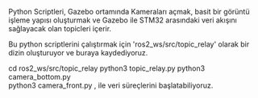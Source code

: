 Python Scriptleri, Gazebo ortamında Kameraları açmak, basit bir görüntü işleme yapısı oluşturmak ve Gazebo ile STM32
arasındaki veri akışını sağlayacak olan topicleri içerir.

Bu python scriptlerini çalıştırmak için 'ros2_ws/src/topic_relay' olarak bir dizin oluşturuyor ve buraya kaydediyoruz.

   cd ros2_ws/src/topic_relay
   python3 topic_relay.py
   python3 camera_bottom.py   
   python3 camera_front.py	,   ile veri süreçlerini başlatabiliyoruz.  
